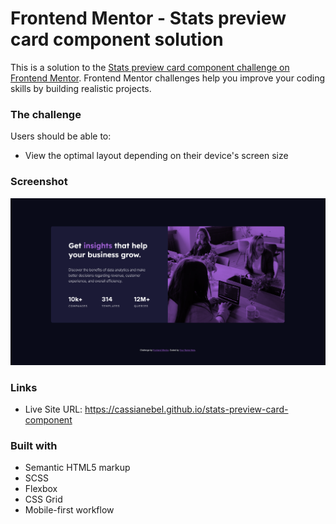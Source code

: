 # Frontend Mentor - Stats preview card component solution

This is a solution to the [Stats preview card component challenge on Frontend Mentor](https://www.frontendmentor.io/challenges/stats-preview-card-component-8JqbgoU62). Frontend Mentor challenges help you improve your coding skills by building realistic projects.

### The challenge

Users should be able to:

- View the optimal layout depending on their device's screen size

### Screenshot

![](./images/screenshot.png)

### Links

- Live Site URL: https://cassianebel.github.io/stats-preview-card-component

### Built with

- Semantic HTML5 markup
- SCSS
- Flexbox
- CSS Grid
- Mobile-first workflow
